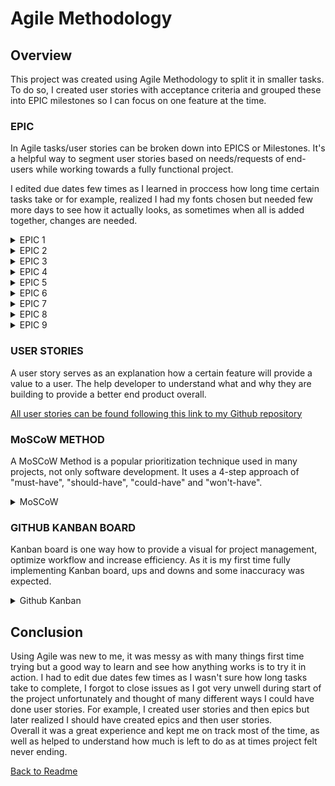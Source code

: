 # **Agile Methodology**

## **Overview**

This project was created using Agile Methodology to split it in smaller tasks. To do so, I created user stories with acceptance criteria and grouped these into EPIC milestones so I can focus on one feature at the time.

### **EPIC**

In Agile tasks/user stories can be broken down into EPICS or Milestones. It's a helpful way to segment user stories based on needs/requests of end-users while working towards a fully functional project.<br>

I edited due dates few times as I learned in proccess how long time certain tasks take or for example, realized I had my fonts chosen but needed few more days to see how it actually looks, as sometimes when all is added together, changes are needed.

<details><summary>EPIC 1</summary>
<img src="static/docs/agile/epic1.png">
</details>

<details><summary>EPIC 2</summary>
<img src="static/docs/agile/epic2.png">
</details>

<details><summary>EPIC 3</summary>
<img src="static/docs/agile/epic3.png">
</details>

<details><summary>EPIC 4</summary>
<img src="static/docs/agile/epic4.png">
</details>

<details><summary>EPIC 5</summary>
<img src="static/docs/agile/epic5.png">
</details>

<details><summary>EPIC 6</summary>
<img src="static/docs/agile/epic6.png">
</details>

<details><summary>EPIC 7</summary>
<img src="static/docs/agile/epic7.png">
</details>

<details><summary>EPIC 8</summary>
<img src="static/docs/agile/epic8.png">
</details>

<details><summary>EPIC 9</summary>
<img src="static/docs/agile/epic9.png">
</details>

### **USER STORIES**

A user story serves as an explanation how a certain feature will provide a value to a user. The help developer to understand what and why they are building to provide a better end product overall.

[All user stories can be found following this link to my Github repository](https://github.com/violaberg/wine-o-clock/issues)

### **MoSCoW METHOD**

A MoSCoW Method is a popular prioritization technique used in many projects, not only software development. It uses a 4-step approach of "must-have", "should-have", "could-have" and "won't-have".

<details><summary>MoSCoW</summary>
<img src="static/docs/agile/labels.png">
</details>

### **GITHUB KANBAN BOARD**

Kanban board is one way how to provide a visual for project management, optimize workflow and increase efficiency. As it is my first time fully implementing Kanban board, ups and downs and some inaccuracy was expected.

<details><summary>Github Kanban</summary>
<img src="static/docs/agile/kanban-board.png">
</details>

## **Conclusion**

 Using Agile was new to me, it was messy as with many things first time trying but a good way to learn and see how anything works is to try it in action. I had to edit due dates few times as I wasn't sure how long tasks take to complete, I forgot to close issues as I got very unwell during start of the project unfortunately and thought of many different ways I could have done user stories. For example, I created user stories and then epics but later realized I should have created epics and then user stories.<br>
 Overall it was a great experience and kept me on track most of the time, as well as helped to understand how much is left to do as at times project felt never ending. 

[Back to Readme](README.md)